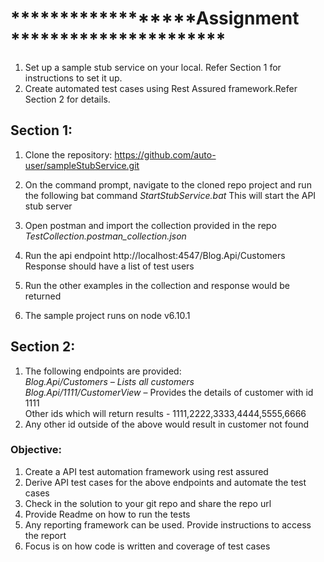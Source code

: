 # ******************Assignment **********************
1.	Set up a sample stub service on your local. Refer Section 1 for instructions to set it up.
2.	Create automated test cases using Rest Assured framework.Refer Section 2 for details.

## Section 1:
1.	Clone the repository:
https://github.com/auto-user/sampleStubService.git
2.	On the command prompt, navigate to the cloned repo project and run the following bat command
      _StartStubService.bat_
      This will start the API stub server
	
3. Open postman and import the collection provided in the repo
*TestCollection.postman_collection.json*
4.	Run the api endpoint
http://localhost:4547/Blog.Api/Customers
Response should have a list of test users
5.	Run the other examples in the collection and response would be returned
6.	The sample project runs on node v6.10.1

## Section 2:
1.	The following endpoints are provided:<br>
*Blog.Api/Customers – Lists all customers* <br>
*Blog.Api/1111/CustomerView* – Provides the details of customer with id 1111<br>
Other ids which will return results - 1111,2222,3333,4444,5555,6666
2.	Any other id outside of the above would result in customer not found

### Objective:
1.	Create a API test automation framework using rest assured
2.	Derive API test cases for the above endpoints and automate the test cases
3.	Check in the solution to your git repo and share the repo url
4.	Provide Readme on how to run the tests
5.	Any reporting framework can be used. Provide instructions to access the report
6.	Focus is on how code is written and coverage of test cases
